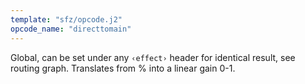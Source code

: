 ```yaml
---
template: "sfz/opcode.j2"
opcode_name: "directtomain"
---
```

Global, can be set under any `‹effect›` header for identical
result, see routing graph.
Translates from % into a linear gain 0-1.

